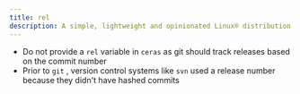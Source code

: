 ```yaml
---
title: rel
description: A simple, lightweight and opinionated Linux® distribution based on musl libc and toybox
---
```


- Do not provide a `rel` variable in `ceras` as git should track releases based on the commit number
- Prior to `git` , version control systems like `svn` used a release number because they didn't have hashed commits

